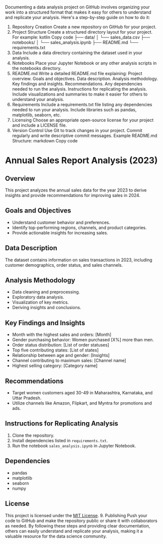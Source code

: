 Documenting a data analysis project on GitHub involves organizing your work into a structured format that makes it easy for others to understand and replicate your analysis. Here's a step-by-step guide on how to do it:

1. Repository Creation
Create a new repository on GitHub for your project.
2. Project Structure
Create a structured directory layout for your project. For example:
kotlin
Copy code
├── data/
│   └── sales_data.csv
├── notebooks/
│   └── sales_analysis.ipynb
├── README.md
└── requirements.txt
3. Data
Include a data directory containing the dataset used in your analysis.
4. Notebooks
Place your Jupyter Notebook or any other analysis scripts in the notebooks directory.
5. README.md
Write a detailed README.md file explaining:
Project overview.
Goals and objectives.
Data description.
Analysis methodology.
Key findings and insights.
Recommendations.
Any dependencies needed to run the analysis.
Instructions for replicating the analysis.
Include visualizations and summaries to make it easier for others to understand your analysis.
6. Requirements
Include a requirements.txt file listing any dependencies needed to run your analysis. Include libraries such as pandas, matplotlib, seaborn, etc.
7. Licensing
Choose an appropriate open-source license for your project and include a LICENSE file.
8. Version Control
Use Git to track changes in your project.
Commit regularly and write descriptive commit messages.
Example README.md Structure:
markdown
Copy code
# Annual Sales Report Analysis (2023)

## Overview
This project analyzes the annual sales data for the year 2023 to derive insights and provide recommendations for improving sales in 2024.

## Goals and Objectives
- Understand customer behavior and preferences.
- Identify top-performing regions, channels, and product categories.
- Provide actionable insights for increasing sales.

## Data Description
The dataset contains information on sales transactions in 2023, including customer demographics, order status, and sales channels.

## Analysis Methodology
- Data cleaning and preprocessing.
- Exploratory data analysis.
- Visualization of key metrics.
- Deriving insights and conclusions.

## Key Findings and Insights
- Month with the highest sales and orders: [Month]
- Gender purchasing behavior: Women purchased [X%] more than men.
- Order status distribution: [List of order statuses]
- Top five contributing states: [List of states]
- Relationship between age and gender: [Insights]
- Channel contributing to maximum sales: [Channel name]
- Highest selling category: [Category name]

## Recommendations
- Target women customers aged 30-49 in Maharashtra, Karnataka, and Uttar Pradesh.
- Utilize channels like Amazon, Flipkart, and Myntra for promotions and ads.

## Instructions for Replicating Analysis
1. Clone the repository.
2. Install dependencies listed in `requirements.txt`.
3. Run the notebook `sales_analysis.ipynb` in Jupyter Notebook.

## Dependencies
- pandas
- matplotlib
- seaborn
- numpy

## License
This project is licensed under the [MIT License](LICENSE).
9. Publishing
Push your code to GitHub and make the repository public or share it with collaborators as needed.
By following these steps and providing clear documentation, others can easily understand and replicate your analysis, making it a valuable resource for the data science community.
